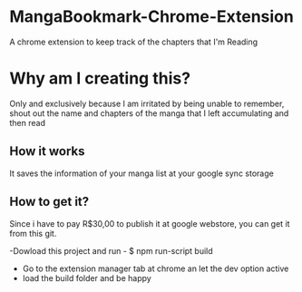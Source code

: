 # MangaBookmark-Chrome-Extension

A chrome extension to keep track of the chapters that I'm Reading

# Why am I creating this?

Only and exclusively because I am irritated by being unable to remember, shout out the name and chapters of the manga that I left accumulating and then read

## How it works

It saves the information of your manga list at your google sync storage

## How to get it?

Since i have to pay R\$30,00 to publish it at google webstore, you can get it from this git.

-Dowload this project and run - \$ npm run-script build

- Go to the extension manager tab at chrome an let the dev option active
- load the build folder and be happy
